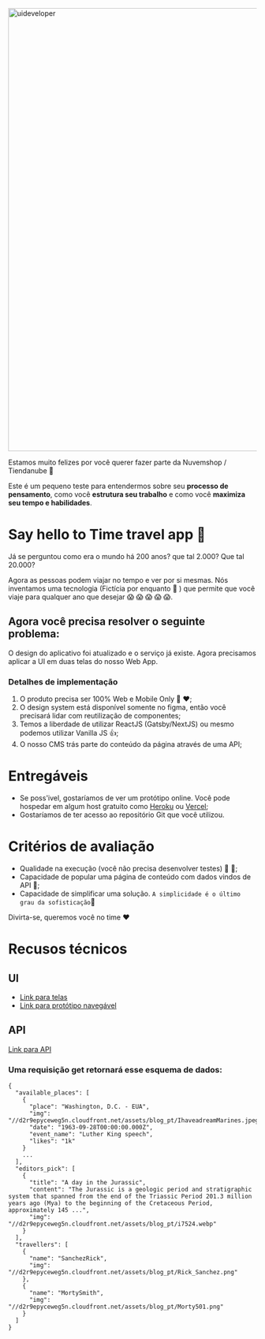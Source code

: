 <img width="899" alt="uideveloper" src="https://user-images.githubusercontent.com/14277806/141531708-229f496b-e4da-463d-b0bf-335439d1c83c.png">



Estamos muito felizes por você querer fazer parte da Nuvemshop / Tiendanube 🎉

Este é um pequeno teste para entendermos sobre seu **processo de pensamento**, como você **estrutura seu trabalho** e como você **maximiza seu tempo e habilidades**. 

# Say hello to Time travel app 👋

Já se perguntou como era o mundo há 200 anos? que tal 2.000? Que tal 20.000? 

Agora as pessoas podem viajar no tempo e ver por si mesmas. Nós inventamos uma tecnologia (Fictícia por enquanto 🤷 ) que permite que você viaje para qualquer ano que desejar 😱 😱 😱 😱 😱.


## Agora você precisa resolver o seguinte problema:

O design do aplicativo foi atualizado e o serviço já existe. Agora precisamos aplicar a UI em duas telas do nosso Web App.

### Detalhes de implementação

1. O produto precisa ser 100% Web e Mobile Only 📱 ❤️;
2. O design system está disponível somente no figma, então você precisará lidar com reutilização de componentes;
3. Temos a liberdade de utilizar ReactJS (Gatsby/NextJS) ou mesmo podemos utilizar Vanilla JS 👍;
4. O nosso CMS trás parte do conteúdo da página através de uma API;

# Entregáveis

- Se poss'ivel, gostaríamos de ver um protótipo online. Você pode hospedar em algum host gratuito como [Heroku](https://heroku.com) ou [Vercel](https://vercel.com/);
- Gostaríamos de ter acesso ao repositório Git que você utilizou.


# Critérios de avaliação

- Qualidade na execução (você não precisa desenvolver testes) 💪 🧠;
- Capacidade de popular uma página de conteúdo com dados vindos de API 📄;
- Capacidade de simplificar uma solução. `A simplicidade é o último grau da sofisticação`🙌


Divirta-se, queremos você no time ❤️ 


# Recusos técnicos

## UI
- [Link para telas](https://www.figma.com/file/0RVWcfnRct81SW6RsPrWcC/UI-Development-test?node-id=0%3A1)
- [Link para protótipo navegável](https://www.figma.com/proto/0RVWcfnRct81SW6RsPrWcC/UI-Development-test?page-id=0%3A1&node-id=18%3A6644&viewport=241%2C48%2C0.24&scaling=scale-down&starting-point-node-id=18%3A6644&show-proto-sidebar=1)


## API

[Link para API](https://uideveloper-api.herokuapp.com/api/data)

### Uma requisição get retornará esse esquema de dados:
```
{
  "available_places": [
    {
      "place": "Washington, D.C. - EUA",
      "img": "//d2r9epyceweg5n.cloudfront.net/assets/blog_pt/IhaveadreamMarines.jpeg",
      "date": "1963-09-28T00:00:00.000Z",
      "event_name": "Luther King speech",
      "likes": "1k"
    }
    ...
  ],
  "editors_pick": [
    {
      "title": "A day in the Jurassic",
      "content": "The Jurassic is a geologic period and stratigraphic system that spanned from the end of the Triassic Period 201.3 million years ago (Mya) to the beginning of the Cretaceous Period, approximately 145 ...",
      "img": "//d2r9epyceweg5n.cloudfront.net/assets/blog_pt/i7524.webp"
    }
  ],
  "travellers": [
    {
      "name": "SanchezRick",
      "img": "//d2r9epyceweg5n.cloudfront.net/assets/blog_pt/Rick_Sanchez.png"
    },
    {
      "name": "MortySmith",
      "img": "//d2r9epyceweg5n.cloudfront.net/assets/blog_pt/Morty501.png"
    }
  ]
}
```

